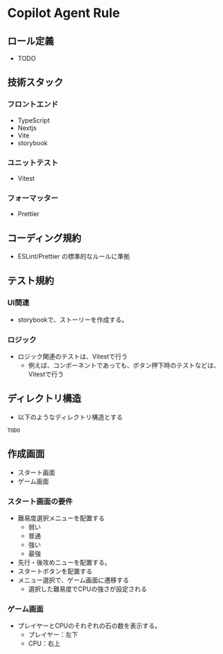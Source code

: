 # Copilot Agent Rule

## ロール定義
- TODO

## 技術スタック
### フロントエンド
- TypeScript
- Nextjs
- Vite
- storybook
### ユニットテスト
- Vitest
### フォーマッター
- Prettier


## コーディング規約
- ESLint/Prettier の標準的なルールに準拠


## テスト規約
### UI関連
- storybookで、ストーリーを作成する。

### ロジック
- ロジック関連のテストは、Vitestで行う
  - 例えば、コンポーネントであっても、ボタン押下時のテストなどは、Vitestで行う

## ディレクトリ構造
- 以下のようなディレクトリ構造とする
```
TODO
```

## 作成画面
- スタート画面
- ゲーム画面

### スタート画面の要件
- 難易度選択メニューを配置する
  - 弱い
  - 普通
  - 強い
  - 最強
- 先行・後攻めニューを配置する。
- スタートボタンを配置する
- メニュー選択で、ゲーム画面に遷移する
  - 選択した難易度でCPUの強さが設定される

### ゲーム画面
- プレイヤーとCPUのそれぞれの石の数を表示する。
  - プレイヤー：左下
  - CPU：右上


